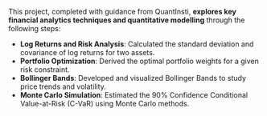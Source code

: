 This project, completed with guidance from QuantInsti, **explores key financial analytics techniques and quantitative modelling** through the following steps:

- **Log Returns and Risk Analysis**: Calculated the standard deviation and covariance of log returns for two assets.
- **Portfolio Optimization**: Derived the optimal portfolio weights for a given risk constraint.
- **Bollinger Bands**: Developed and visualized Bollinger Bands to study price trends and volatility.
- **Monte Carlo Simulation**: Estimated the 90% Confidence Conditional Value-at-Risk (C-VaR) using Monte Carlo methods.
